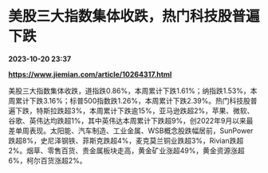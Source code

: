 # 美股三大指数集体收跌，热门科技股普遍下跌

**2023-10-20 23:37**

**https://www.jiemian.com/article/10264317.html**

美股三大指数集体收跌，道指跌0.86%，本周累计下跌1.61%；纳指跌1.53%，本周累计下跌3.16%；标普500指数跌1.26%，本周累计下跌2.39%。热门科技股普遍下跌，特斯拉跌超3%，本周累计下跌逾15%，亚马逊跌超2%，苹果、微软、谷歌、英伟达均跌超1%，其中英伟达本周累计下跌超9%，创2022年9月以来最差单周表现。太阳能、汽车制造、工业金属、WSB概念股跌幅居前，SunPower跌超8%，史尼泽钢铁、菲斯克跌超4%，麦克莫兰铜业跌超3%，Rivian跌超2%。烟草、零售百货、贵金属板块走高，黄金矿业涨超49%，黄金资源涨超6%，柯尔百货涨超2%。